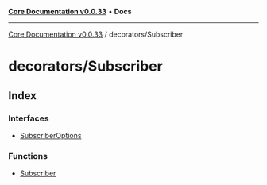 [**Core Documentation v0.0.33**](../../README.md) • **Docs**

***

[Core Documentation v0.0.33](../../modules.md) / decorators/Subscriber

# decorators/Subscriber

## Index

### Interfaces

- [SubscriberOptions](interfaces/SubscriberOptions.md)

### Functions

- [Subscriber](functions/Subscriber.md)
